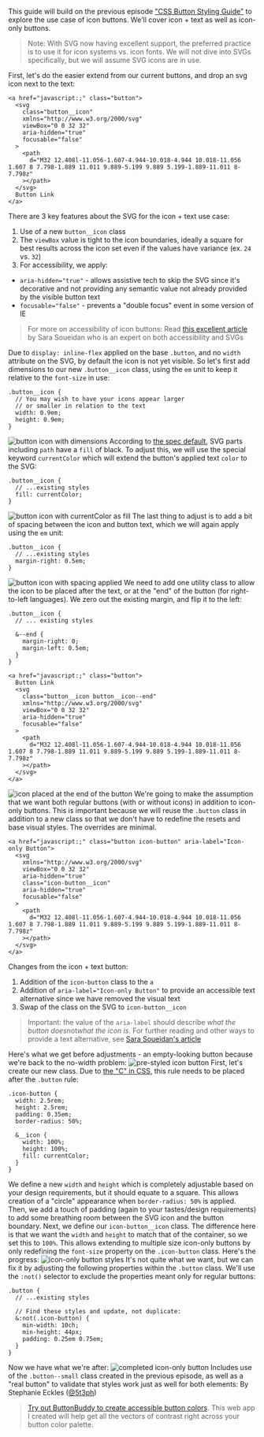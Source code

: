 This guide will build on the previous episode ["CSS Button Styling Guide"](https://moderncss.dev/css-button-styling-guide/) to explore the use case of icon buttons. We'll cover icon + text as well as icon-only buttons.

> Note: With SVG now having excellent support, the preferred practice is to use it for icon systems vs. icon fonts. We will not dive into SVGs specifically, but we will assume SVG icons are in use.

First, let's do the easier extend from our current buttons, and drop an svg icon next to the text:
```
<a href="javascript:;" class="button">
  <svg
    class="button__icon"
    xmlns="http://www.w3.org/2000/svg"
    viewBox="0 0 32 32"
    aria-hidden="true"
    focusable="false"
  >
    <path
      d="M32 12.408l-11.056-1.607-4.944-10.018-4.944 10.018-11.056 1.607 8 7.798-1.889 11.011 9.889-5.199 9.889 5.199-1.889-11.011 8-7.798z"
    ></path>
  </svg>
  Button Link
</a>
```
There are 3 key features about the SVG for the icon + text use case:

1.  Use of a new `button__icon` class
2.  The `viewBox` value is tight to the icon boundaries, ideally a square for best results across the icon set even if the values have variance (ex. `24` vs. `32`)
3.  For accessibility, we apply:

-   `aria-hidden="true"` - allows assistive tech to skip the SVG since it's decorative and not providing any semantic value not already provided by the visible button text
-   `focusable="false"` - prevents a "double focus" event in some version of IE

> For more on accessibility of icon buttons: Read [this excellent article](https://www.sarasoueidan.com/blog/accessible-icon-buttons/) by Sara Soueidan who is an expert on both accessibility and SVGs

Due to `display: inline-flex` applied on the base `.button`, and no `width` attribute on the SVG, by default the icon is not yet visible.
So let's first add dimensions to our new `.button__icon` class, using the `em` unit to keep it relative to the `font-size` in use:
```
.button__icon {
  // You may wish to have your icons appear larger
  // or smaller in relation to the text
  width: 0.9em;
  height: 0.9em;
}
```
![button icon with dimensions](https://dev-to-uploads.s3.amazonaws.com/i/00g7uw9dfcb80pq2hikz.png)
According to [the spec default](https://developer.mozilla.org/en-US/docs/Web/SVG/Attribute/fill#path), SVG parts including `path` have a `fill` of black. To adjust this, we will use the special keyword `currentColor` which will extend the button's applied text `color` to the SVG:
```
.button__icon {
  // ...existing styles
  fill: currentColor;
}
```
![button icon with currentColor as fill](https://dev-to-uploads.s3.amazonaws.com/i/0rs7lk1bmq6hqkcggekq.png)
The last thing to adjust is to add a bit of spacing between the icon and button text, which we will again apply using the `em` unit:
```
.button__icon {
  // ...existing styles
  margin-right: 0.5em;
}
```
![button icon with spacing applied](https://dev-to-uploads.s3.amazonaws.com/i/niqz77ol4aaskwjic6dw.png)
We need to add one utility class to allow the icon to be placed after the text, or at the "end" of the button (for right-to-left languages). We zero out the existing margin, and flip it to the left:
```
.button__icon {
  // ... existing styles

  &--end {
    margin-right: 0;
    margin-left: 0.5em;
  }
}
```
```
<a href="javascript:;" class="button">
  Button Link
  <svg
    class="button__icon button__icon--end"
    xmlns="http://www.w3.org/2000/svg"
    viewBox="0 0 32 32"
    aria-hidden="true"
    focusable="false"
  >
    <path
      d="M32 12.408l-11.056-1.607-4.944-10.018-4.944 10.018-11.056 1.607 8 7.798-1.889 11.011 9.889-5.199 9.889 5.199-1.889-11.011 8-7.798z"
    ></path>
  </svg>
</a>
```
![icon placed at the end of the button](https://dev-to-uploads.s3.amazonaws.com/i/xj30apl4rbcnzs1vjs8r.png)
We're going to make the assumption that we want both regular buttons (with or without icons) in addition to icon-only buttons. This is important because we will reuse the `.button` class in addition to a new class so that we don't have to redefine the resets and base visual styles. The overrides are minimal.
```
<a href="javascript:;" class="button icon-button" aria-label="Icon-only Button">
  <svg
    xmlns="http://www.w3.org/2000/svg"
    viewBox="0 0 32 32"
    aria-hidden="true"
    class="icon-button__icon"
    aria-hidden="true"
    focusable="false"
  >
    <path
      d="M32 12.408l-11.056-1.607-4.944-10.018-4.944 10.018-11.056 1.607 8 7.798-1.889 11.011 9.889-5.199 9.889 5.199-1.889-11.011 8-7.798z"
    ></path>
  </svg>
</a>
```
Changes from the icon + text button:

1.  Addition of the `icon-button` class to the `a`
2.  Addition of `aria-label="Icon-only Button"` to provide an accessible text alternative since we have removed the visual text
3.  Swap of the class on the SVG to `icon-button__icon`

> Important: the value of the `aria-label` should describe *what the button does*not*what the icon is*. For further reading and other ways to provide a text alternative, see [Sara Soueidan's article](https://www.sarasoueidan.com/blog/accessible-icon-buttons/)

Here's what we get before adjustments - an empty-looking button because we're back to the no-width problem:
![pre-styled icon button](https://dev-to-uploads.s3.amazonaws.com/i/09pnf9xm2pectdy9ug6j.png)
First, let's create our new class. Due to [the "C" in CSS](https://dev.to/5t3ph/intro-to-the-css-cascade-the-c-in-css-1kh0), this rule needs to be placed after the `.button` rule:
```
.icon-button {
  width: 2.5rem;
  height: 2.5rem;
  padding: 0.35em;
  border-radius: 50%;

  &__icon {
    width: 100%;
    height: 100%;
    fill: currentColor;
  }
}
```
We define a new `width` and `height` which is completely adjustable based on your design requirements, but it should equate to a square. This allows creation of a "circle" appearance when `border-radius: 50%` is applied.
Then, we add a touch of padding (again to your tastes/design requirements) to add some breathing room between the SVG icon and the button boundary.
Next, we define our `icon-button__icon` class. The difference here is that we want the `width` and `height` to match that of the container, so we set this to `100%`. This allows extending to multiple size icon-only buttons by only redefining the `font-size` property on the `.icon-button` class.
Here's the progress:
![icon-only button styles](https://dev-to-uploads.s3.amazonaws.com/i/tdnn9ug4rcpmn45czqb1.png)
It's not quite what we want, but we can fix it by adjusting the following properties within the `.button` class. We'll use the `:not()` selector to exclude the properties meant only for regular buttons:
```
.button {
  // ...existing styles

  // Find these styles and update, not duplicate:
  &:not(.icon-button) {
    min-width: 10ch;
    min-height: 44px;
    padding: 0.25em 0.75em;
  }
}
```
Now we have what we're after:
![completed icon-only button](https://dev-to-uploads.s3.amazonaws.com/i/aqknn8adugm9vn63c091.png)
Includes use of the `.button--small` class created in the previous episode, as well as a "real button" to validate that styles work just as well for both elements:
By Stephanie Eckles ([@5t3ph](https://codepen.io/5t3ph))

> [Try out ButtonBuddy to create accessible button colors](https://buttonbuddy.dev/). This web app I created will help get all the vectors of contrast right across your button color palette.